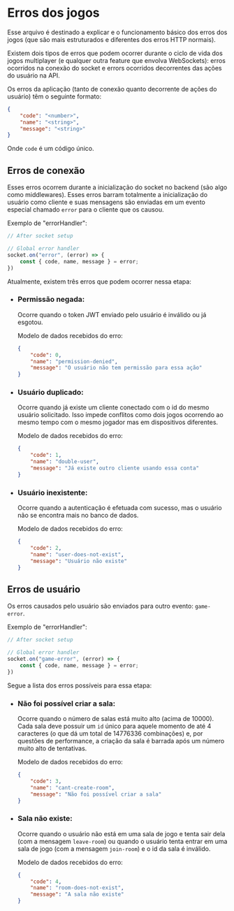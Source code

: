 # **Erros dos jogos**

Esse arquivo é destinado a explicar e o funcionamento básico dos erros dos jogos (que são mais estruturados e diferentes dos erros HTTP normais).

Existem dois tipos de erros que podem ocorrer durante o ciclo de vida dos jogos multiplayer (e qualquer outra feature que envolva WebSockets): erros ocorridos na conexão do socket e errors ocorridos decorrentes das ações do usuário na API.

Os erros da aplicação (tanto de conexão quanto decorrente de ações do usuário) têm o seguinte formato:
```json
{
    "code": "<number>",
    "name": "<string>",
    "message": "<string>"
}
```
Onde ```code``` é um código único.

## **Erros de conexão**

Esses erros ocorrem durante a inicialização do socket no backend (são algo como middlewares).
Esses erros barram totalmente a inicialização do usuário como cliente e suas mensagens são enviadas em um evento especial chamado ```error``` para o cliente que os causou.

Exemplo de "errorHandler":
```js
// After socket setup

// Global error handler
socket.on("error", (error) => {
    const { code, name, message } = error;
})
```

Atualmente, existem três erros que podem ocorrer nessa etapa:

- ### **Permissão negada:**
    Ocorre quando o token JWT enviado pelo usuário é inválido ou já esgotou.

    Modelo de dados recebidos do erro:
    ```json
    {
        "code": 0,
        "name": "permission-denied",
        "message": "O usuário não tem permissão para essa ação"
    }
    ```
- ### **Usuário duplicado:**
    Ocorre quando já existe um cliente conectado com o id do mesmo usuário solicitado. Isso impede conflitos como dois jogos ocorrendo ao mesmo tempo com o mesmo jogador mas em dispositivos diferentes.

    Modelo de dados recebidos do erro:
    ```json
    {
        "code": 1,
        "name": "double-user",
        "message": "Já existe outro cliente usando essa conta"
    }
    ```

- ### **Usuário inexistente:**
    Ocorre quando a autenticação é efetuada com sucesso, mas o usuário não se encontra mais no banco de dados.

    Modelo de dados recebidos do erro:
    ```json
    {
        "code": 2,
        "name": "user-does-not-exist",
        "message": "Usuário não existe"
    }
    ```

## **Erros de usuário**

Os erros causados pelo usuário são enviados para outro evento: ```game-error```.

Exemplo de "errorHandler": 
```js
// After socket setup

// Global error handler
socket.on("game-error", (error) => {
    const { code, name, message } = error;
})
```

Segue a lista dos erros possíveis para essa etapa:

- ### **Não foi possível criar a sala:**
    Ocorre quando o número de salas está muito alto (acima de 10000). Cada sala deve possuir um ```id``` único para aquele momento de até 4 caracteres (o que dá um total de 14776336 combinações) e, por questões de performance, a criação da sala é barrada após um número muito alto de tentativas.

    Modelo de dados recebidos do erro:
    ```json
    {
        "code": 3,
        "name": "cant-create-room",
        "message": "Não foi possível criar a sala"
    }
    ```

- ### **Sala não existe:**
    Ocorre quando o usuário não está em uma sala de jogo e tenta sair dela (com a mensagem ```leave-room```) ou quando o usuário tenta entrar em uma sala de jogo (com a mensagem ```join-room```) e o id da sala é inválido.

    Modelo de dados recebidos do erro:
    ```json
    {
        "code": 4,
        "name": "room-does-not-exist",
        "message": "A sala não existe"
    }
    ```

